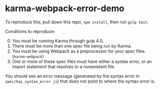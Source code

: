 # karma-webpack-error-demo

To reproduce this, pull down this repo, `npm install`, then run `gulp test`.

Conditions to reproduce:

0. You must be running Karma through gulp 4.0.
1. There must be more than one spec file being run by Karma.
2. You must be using Webpack as a preprocessor for your spec files. (`karma-webpack`)
3. One or more of these spec files must have either a syntax error, or an import statement that resolves to a nonexistent file.

You should see an error message (generated by the syntax error in
`spec/has_syntax_error.js`) that does not point to where the syntax error is.
